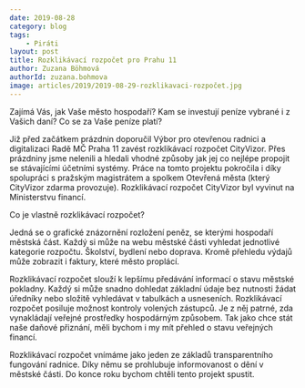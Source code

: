 ```yaml
---
date: 2019-08-28
category: blog
tags: 
	- Piráti
layout: post
title: Rozklikávací rozpočet pro Prahu 11
author: Zuzana Böhmová
authorId: zuzana.bohmova
image: articles/2019/2019-08-29-rozklikavaci-rozpočet.jpg
---
```


Zajímá Vás, jak Vaše město hospodaří? Kam se investují peníze vybrané i z Vašich daní? Co se za Vaše peníze platí?

Již před začátkem prázdnin doporučil Výbor pro otevřenou radnici a digitalizaci Radě MČ Praha 11 zavést rozklikávací rozpočet CityVizor. Přes prázdniny jsme nelenili a hledali vhodné způsoby jak jej co nejlépe propojit se stávajícími účetními systémy. Práce na tomto projektu pokročila i díky spolupráci s pražským magistrátem a spolkem Otevřená města (který CityVizor zdarma provozuje). Rozklikávací rozpočet CityVizor byl vyvinut na Ministerstvu financí.



Co je vlastně rozklikávací rozpočet?

Jedná se o grafické znázornění rozložení peněz, se kterými hospodaří městská část. Každý si může na webu městské části vyhledat jednotlivé kategorie rozpočtu. Školství, bydlení nebo doprava.  Kromě přehledu výdajů může zobrazit i faktury, které město proplácí.

Rozklikávací rozpočet slouží k lepšímu předávání informací o stavu městské pokladny. Každý si může snadno dohledat základní údaje bez nutnosti žádat úředníky nebo složitě vyhledávat v tabulkách a usneseních.  Rozklikávací rozpočet posiluje možnost kontroly volených zástupců. Je z něj patrné, zda vynakládají veřejné prostředky hospodárným způsobem. Tak jako chce stát naše daňové přiznání, měli bychom i my mít přehled o stavu veřejných financí.


Rozklikávací rozpočet vnímáme jako jeden ze základů transparentního fungování radnice. Díky němu se prohlubuje informovanost o dění v městské části. Do konce roku bychom chtěli tento projekt spustit. 
